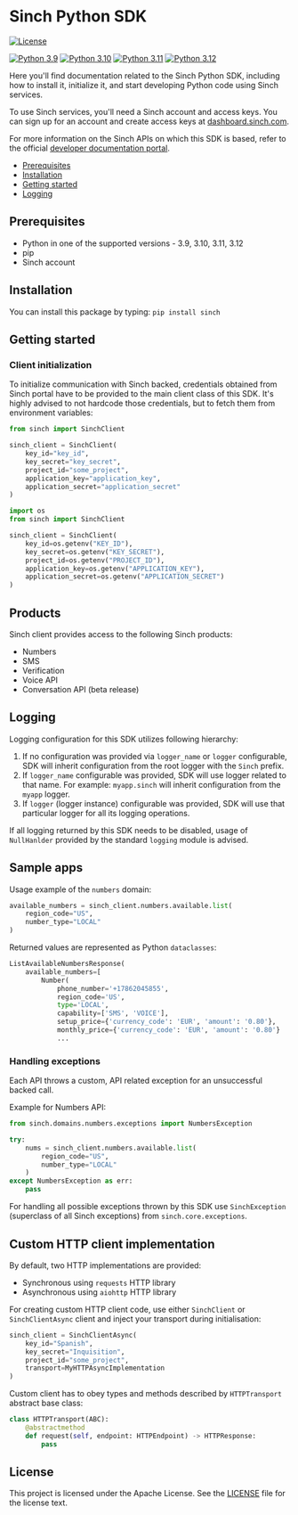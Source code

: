 # Sinch Python SDK

[![License](https://img.shields.io/badge/License-Apache_2.0-blue.svg)](https://github.com/sinch/sinch-sdk-python/blob/main/LICENSE)


[![Python 3.9](https://img.shields.io/badge/python-3.9-blue.svg)](https://www.python.org/downloads/release/python-390/)
[![Python 3.10](https://img.shields.io/badge/python-3.10-blue.svg)](https://www.python.org/downloads/release/python-3100/)
[![Python 3.11](https://img.shields.io/badge/python-3.11-blue.svg)](https://www.python.org/downloads/release/python-3110/)
[![Python 3.12](https://img.shields.io/badge/python-3.12-blue.svg)](https://www.python.org/downloads/release/python-3120/)



Here you'll find documentation related to the Sinch Python SDK, including how to install it, initialize it, and start developing Python code using Sinch services.

To use Sinch services, you'll need a Sinch account and access keys. You can sign up for an account and create access keys at [dashboard.sinch.com](https://dashboard.sinch.com).

For more information on the Sinch APIs on which this SDK is based, refer to the official [developer documentation portal](developers.sinch.com).


- [Prerequisites](#prerequisites)
- [Installation](#installation)
- [Getting started](#getting-started)
- [Logging]()

## Prerequisites

- Python in one of the supported versions - 3.9, 3.10, 3.11, 3.12
- pip
- Sinch account

## Installation

You can install this package by typing:
`pip install sinch`

## Getting started

### Client initialization


To initialize communication with Sinch backed, credentials obtained from Sinch portal have to be provided to the main client class of this SDK.
It's highly advised to not hardcode those credentials, but to fetch them from environment variables:

```python
from sinch import SinchClient

sinch_client = SinchClient(
    key_id="key_id",
    key_secret="key_secret",
    project_id="some_project",
    application_key="application_key",
    application_secret="application_secret"
)
```

```python
import os
from sinch import SinchClient

sinch_client = SinchClient(
    key_id=os.getenv("KEY_ID"),
    key_secret=os.getenv("KEY_SECRET"),
    project_id=os.getenv("PROJECT_ID"),
    application_key=os.getenv("APPLICATION_KEY"),
    application_secret=os.getenv("APPLICATION_SECRET")
)
```

## Products

Sinch client provides access to the following Sinch products:
- Numbers
- SMS
- Verification
- Voice API
- Conversation API (beta release)

## Logging

Logging configuration for this SDK utilizes following hierarchy:
1. If no configuration was provided via `logger_name` or `logger` configurable, SDK will inherit configuration from the root logger with the `Sinch` prefix.
2. If `logger_name` configurable was provided, SDK will use logger related to that name. For example: `myapp.sinch` will inherit configuration from the `myapp` logger.
3. If `logger` (logger instance) configurable was provided, SDK will use that particular logger for all its logging operations.

If all logging returned by this SDK needs to be disabled, usage of `NullHanlder` provided by the standard `logging` module is advised.  


 
## Sample apps

Usage example of the `numbers` domain:

```python
available_numbers = sinch_client.numbers.available.list(
    region_code="US",
    number_type="LOCAL"
)
```
Returned values are represented as Python `dataclasses`:

```python
ListAvailableNumbersResponse(
    available_numbers=[
        Number(
            phone_number='+17862045855',
            region_code='US',
            type='LOCAL',
            capability=['SMS', 'VOICE'],
            setup_price={'currency_code': 'EUR', 'amount': '0.80'},
            monthly_price={'currency_code': 'EUR', 'amount': '0.80'}
            ...
```

### Handling exceptions

Each API throws a custom, API related exception for an unsuccessful backed call.

Example for Numbers API:

```python
from sinch.domains.numbers.exceptions import NumbersException

try:
    nums = sinch_client.numbers.available.list(
        region_code="US",
        number_type="LOCAL"
    )
except NumbersException as err:
    pass
```

For handling all possible exceptions thrown by this SDK use `SinchException` (superclass of all Sinch exceptions) from `sinch.core.exceptions`.


## Custom HTTP client implementation

By default, two HTTP implementations are provided:
- Synchronous using `requests` HTTP library
- Asynchronous using `aiohttp` HTTP library

For creating custom HTTP client code, use either `SinchClient` or `SinchClientAsync` client and inject your transport during initialisation:
```python
sinch_client = SinchClientAsync(
    key_id="Spanish",
    key_secret="Inquisition",
    project_id="some_project",
    transport=MyHTTPAsyncImplementation
)
```

Custom client has to obey types and methods described by `HTTPTransport` abstract base class:
```python
class HTTPTransport(ABC):
    @abstractmethod
    def request(self, endpoint: HTTPEndpoint) -> HTTPResponse:
        pass
```
## License

This project is licensed under the Apache License. See the [LICENSE](license.md) file for the license text.